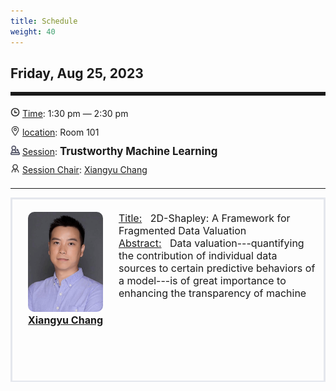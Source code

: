 ```yaml
---
title: Schedule
weight: 40
---
```




Friday, Aug 25, 2023
------

<hr style="border: 0; border-top: 5px solid;">

<div class="tip">
    <img class="icon" src="/images/shizhong.png" />
    <u>Time</u>: 1:30 pm — 2:30 pm 
</div>
<div class="tip">
    <img class="icon" src="/images/didian.png" />
    <u>location</u>: Room 101
</div>

<div class="tip">
    <img class="icon" src="/images/yanjiang.png" />
    <u>Session</u>: <span class="font-bold" style="font-size:120%">Trustworthy Machine Learning</span>
</div>

<div class="tip">
    <img class="icon" src="/images/lingdao.png" />
    <u>Session Chair</u>: <a href="http://xiangyuchang.github.io/" target="_blank">Xiangyu Chang</a>
</div>


________________________________________

<div class="row">
    <div class="left">
        <img src="/images/xiangyu.png" class="avatar" />
        <div class="font-small font-bold">
            <a href="http://xiangyuchang.github.io/" target="_blank">
                Xiangyu Chang
            </a>
        </div>
    </div>
    <div class="right">
        <div class="font-small">
            <u>Title:</u> &nbsp;
            2D-Shapley: A Framework for Fragmented Data Valuation
        </div>
        <div class="content font-small">
            <u>Abstract:</u> &nbsp;
            Data valuation---quantifying the contribution of individual data sources to certain predictive behaviors of a model---is of great importance to enhancing the transparency of machine learning and designing incentive systems for data sharing. Existing work has focused on evaluatindg data sources with the shared feature or sample space. How to evaluate fragmented data sources of which each only contains partial features and samples remains an open question. We start by presenting a method to calculate the counterfactual of removing a fragment from the aggregated data matrix. Based on the counterfactual calculation, we further propose 2D-Shapley, a theoretical framework for fragmented data valuation that uniquely satisfies some appealing axioms in the fragmented data context. 2D-Shapley empowers a range of new use cases, such as selecting useful data fragments, providing interpretation for sample-wise data values, and fine-grained data issue diagnosis.
        </div>
    </div>
</div>




<style>

.tip {
    height: 30px;
    line-height: 30px;
}

.icon {
    width: 15px;
}

.row {
    padding: 10px; 
    height: 250px; 
    border-bottom-width: 2px; 
    border-style: solid; 
    border-color: #E4E7ED; 
    padding-bottom: 20px; 
    padding-top: 20px;
    display: flex; 
}

.left {
    min-width: 150px !important;
    text-align: center;
}

.avatar {
    width: 120px;
    height: 160px;
    max-width: 100%;
    border-radius: 10px;
}

.right {
    margin-left: 10px; 
    max-width: 80%;
}

.content {
    overflow: hidden;
    max-height: 100px;
}

.font-small {
    font-size: 16px;
}

.font-bold {
    font-weight: bold;
}
</style>
